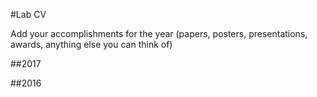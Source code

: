 #Lab CV

Add your accomplishments for the year (papers, posters, presentations, awards, anything else you can think of)

##2017

##2016
